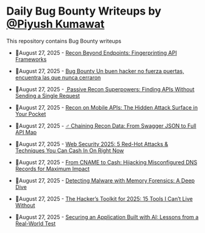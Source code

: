 # Daily Bug Bounty Writeups by [@Piyush Kumawat](https://twitter.com/piyush_supiy) 
This repository contains Bug Bounty writeups

<!-- BLOG-POST-LIST:START -->
 - 💯August 27, 2025 - [Recon Beyond Endpoints: Fingerprinting API Frameworks](https://systemweakness.com/recon-beyond-endpoints-fingerprinting-api-frameworks-3d80b929c254?source=rss------bug_bounty-5) 

 - 💯August 27, 2025 - [Bug Bounty Un buen hacker no fuerza puertas, encuentra las que nunca cerraron](https://gorkaaa.medium.com/bug-bounty-un-buen-hacker-no-fuerza-puertas-encuentra-las-que-nunca-cerraron-743232169bd8?source=rss------bug_bounty-5) 

 - 💯August 27, 2025 - [️ Passive Recon Superpowers: Finding APIs Without Sending a Single Request](https://javascript.plainenglish.io/%EF%B8%8F-passive-recon-superpowers-finding-apis-without-sending-a-single-request-308e410aebdf?source=rss------bug_bounty-5) 

 - 💯August 27, 2025 - [Recon on Mobile APIs: The Hidden Attack Surface in Your Pocket](https://medium.com/meetcyber/recon-on-mobile-apis-the-hidden-attack-surface-in-your-pocket-7145915edcbe?source=rss------bug_bounty-5) 

 - 💯August 27, 2025 - [️‍♂️ Chaining Recon Data: From Swagger JSON to Full API Map](https://medium.com/codetodeploy/%EF%B8%8F-%EF%B8%8F-chaining-recon-data-from-swagger-json-to-full-api-map-ad23aa1e4601?source=rss------bug_bounty-5) 

 - 💯August 27, 2025 - [Web Security 2025: 5 Red-Hot Attacks &amp; Techniques You Can Cash In On Right Now](https://medium.com/@vivekps143/web-security-2025-5-red-hot-attacks-techniques-you-can-cash-in-on-right-now-4741b4ca434a?source=rss------bug_bounty-5) 

 - 💯August 27, 2025 - [From CNAME to Cash: Hijacking Misconfigured DNS Records for Maximum Impact](https://infosecwriteups.com/from-cname-to-cash-hijacking-misconfigured-dns-records-for-maximum-impact-41352654f85c?source=rss------bug_bounty-5) 

 - 💯August 27, 2025 - [Detecting Malware with Memory Forensics: A Deep Dive](https://medium.com/@paritoshblogs/detecting-malware-with-memory-forensics-a-deep-dive-dfd1458a8c37?source=rss------bug_bounty-5) 

 - 💯August 27, 2025 - [The Hacker’s Toolkit for 2025: 15 Tools I Can’t Live Without](https://sukhveersingh97997.medium.com/the-hackers-toolkit-for-2025-15-tools-i-can-t-live-without-00df61e39c53?source=rss------bug_bounty-5) 

 - 💯August 27, 2025 - [Securing an Application Built with AI: Lessons from a Real-World Test](https://medium.com/@gabbytech01/securing-an-application-built-with-ai-lessons-from-a-real-world-test-400648df34f8?source=rss------bug_bounty-5) 
<!-- BLOG-POST-LIST:END -->
